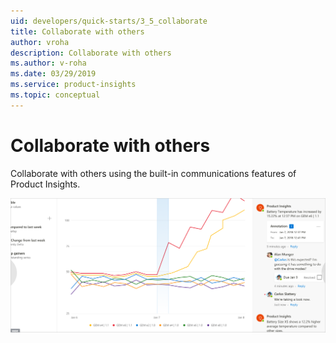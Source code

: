 ```yaml
---
uid: developers/quick-starts/3_5_collaborate
title: Collaborate with others
author: vroha
description: Collaborate with others
ms.author: v-roha
ms.date: 03/29/2019
ms.service: product-insights
ms.topic: conceptual
---
```

# Collaborate with others

Collaborate with others using the built-in communications features of Product Insights.

![Collaborate with others](collab.png)
